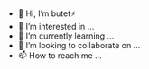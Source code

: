 - 👋 Hi, I’m butet⚡
- 👀 I’m interested in ...
- 🌱 I’m currently learning ...
- 💞️ I’m looking to collaborate on ...
- 📫 How to reach me ...

<!---
msltnsam/msltnsam is a ✨ special ✨ repository because its `README.md` (this file) appears on your GitHub profile.
You can click the Preview link to take a look at your changes.
--->
